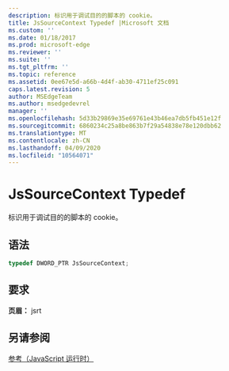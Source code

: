 ```yaml
---
description: 标识用于调试目的的脚本的 cookie。
title: JsSourceContext Typedef |Microsoft 文档
ms.custom: ''
ms.date: 01/18/2017
ms.prod: microsoft-edge
ms.reviewer: ''
ms.suite: ''
ms.tgt_pltfrm: ''
ms.topic: reference
ms.assetid: 0ee67e5d-a66b-4d4f-ab30-4711ef25c091
caps.latest.revision: 5
author: MSEdgeTeam
ms.author: msedgedevrel
manager: ''
ms.openlocfilehash: 5d33b29869e35e69761e43b46ea7db5fb451e12f
ms.sourcegitcommit: 6860234c25a8be863b7f29a54838e78e120dbb62
ms.translationtype: MT
ms.contentlocale: zh-CN
ms.lasthandoff: 04/09/2020
ms.locfileid: "10564071"
---
```

# JsSourceContext Typedef
标识用于调试目的的脚本的 cookie。  
  
## 语法  
  
```cpp  
typedef DWORD_PTR JsSourceContext;  
```  
  
## 要求  
 **页眉：** jsrt  
  
## 另请参阅  
 [参考（JavaScript 运行时）](../chakra-hosting/reference-javascript-runtime.md)
